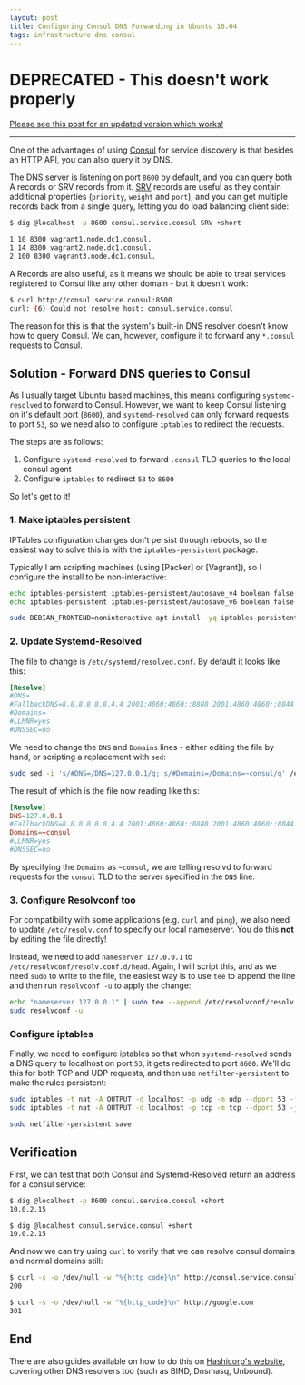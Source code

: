 ```yaml
---
layout: post
title: Configuring Consul DNS Forwarding in Ubuntu 16.04
tags: infrastructure dns consul
---
```


# DEPRECATED - This doesn't work properly

[Please see this post for an updated version which works!](/2019/09/24/consul-ubuntu-dns-revisited/)

---

One of the advantages of using [Consul](https://www.consul.io/) for service discovery is that besides an HTTP API, you can also query it by DNS.

The DNS server is listening on port `8600` by default, and you can query both A records or SRV records from it.  [SRV](https://en.wikipedia.org/wiki/SRV_record) records are useful as they contain additional properties (`priority`, `weight` and `port`), and you can get multiple records back from a single query, letting you do load balancing client side:

```bash
$ dig @localhost -p 8600 consul.service.consul SRV +short

1 10 8300 vagrant1.node.dc1.consul.
1 14 8300 vagrant2.node.dc1.consul.
2 100 8300 vagrant3.node.dc1.consul.
```

A Records are also useful, as it means we should be able to treat services registered to Consul like any other domain - but it doesn't work:

```bash
$ curl http://consul.service.consul:8500
curl: (6) Could not resolve host: consul.service.consul
```

The reason for this is that the system's built-in DNS resolver doesn't know how to query Consul.  We can, however, configure it to forward any `*.consul` requests to Consul.


## Solution - Forward DNS queries to Consul

As I usually target Ubuntu based machines, this means configuring `systemd-resolved` to forward to Consul.  However, we want to keep Consul listening on it's default port (`8600`), and `systemd-resolved` can only forward requests to port `53`, so we need also to configure `iptables` to redirect the requests.

The steps are as follows:

1. Configure `systemd-resolved` to forward `.consul` TLD queries to the local consul agent
1. Configure `iptables` to redirect `53` to `8600`

So let's get to it!

### 1. Make iptables persistent

IPTables configuration changes don't persist through reboots, so the easiest way to solve this is with the `iptables-persistent` package.

Typically I am scripting machines (using [Packer] or [Vagrant]), so I configure the install to be non-interactive:

```bash
echo iptables-persistent iptables-persistent/autosave_v4 boolean false | sudo debconf-set-selections
echo iptables-persistent iptables-persistent/autosave_v6 boolean false | sudo debconf-set-selections

sudo DEBIAN_FRONTEND=noninteractive apt install -yq iptables-persistent
```

### 2. Update Systemd-Resolved

The file to change is `/etc/systemd/resolved.conf`.  By default it looks like this:

```conf
[Resolve]
#DNS=
#FallbackDNS=8.8.8.8 8.8.4.4 2001:4860:4860::8888 2001:4860:4860::8844
#Domains=
#LLMNR=yes
#DNSSEC=no
```

We need to change the `DNS` and `Domains` lines - either editing the file by hand, or scripting a replacement with `sed`:

```bash
sudo sed -i 's/#DNS=/DNS=127.0.0.1/g; s/#Domains=/Domains=~consul/g' /etc/systemd/resolved.conf
```

The result of which is the file now reading like this:

```conf
[Resolve]
DNS=127.0.0.1
#FallbackDNS=8.8.8.8 8.8.4.4 2001:4860:4860::8888 2001:4860:4860::8844
Domains=~consul
#LLMNR=yes
#DNSSEC=no
```

By specifying the `Domains` as `~consul`, we are telling resolvd to forward requests for the `consul` TLD to the server specified in the `DNS` line.

### 3. Configure Resolvconf too

For compatibility with some applications (e.g. `curl` and `ping`), we also need to update `/etc/resolv.conf` to specify our local nameserver.  You do this **not** by editing the file directly!

Instead, we need to add `nameserver 127.0.0.1` to `/etc/resolvconf/resolv.conf.d/head`.  Again, I will script this, and as we need `sudo` to write to the file, the easiest way is to use `tee` to append the line and then run `resolvconf -u` to apply the change:

```bash
echo "nameserver 127.0.0.1" | sudo tee --append /etc/resolvconf/resolv.conf.d/head
sudo resolvconf -u
```

### Configure iptables

Finally, we need to configure iptables so that when `systemd-resolved` sends a DNS query to localhost on port `53`, it gets redirected to port `8600`.  We'll do this for both TCP and UDP requests, and then use `netfilter-persistent` to make the rules persistent:

```bash
sudo iptables -t nat -A OUTPUT -d localhost -p udp -m udp --dport 53 -j REDIRECT --to-ports 8600
sudo iptables -t nat -A OUTPUT -d localhost -p tcp -m tcp --dport 53 -j REDIRECT --to-ports 8600

sudo netfilter-persistent save
```

## Verification

First, we can test that both Consul and Systemd-Resolved return an address for a consul service:

```bash
$ dig @localhost -p 8600 consul.service.consul +short
10.0.2.15

$ dig @localhost consul.service.consul +short
10.0.2.15
```

And now we can try using `curl` to verify that we can resolve consul domains and normal domains still:

```bash
$ curl -s -o /dev/null -w "%{http_code}\n" http://consul.service.consul:8500/ui/
200

$ curl -s -o /dev/null -w "%{http_code}\n" http://google.com
301
```

## End

There are also guides available on how to do this on [Hashicorp's website](https://learn.hashicorp.com/consul/security-networking/forwarding), covering other DNS resolvers too (such as BIND, Dnsmasq, Unbound).

